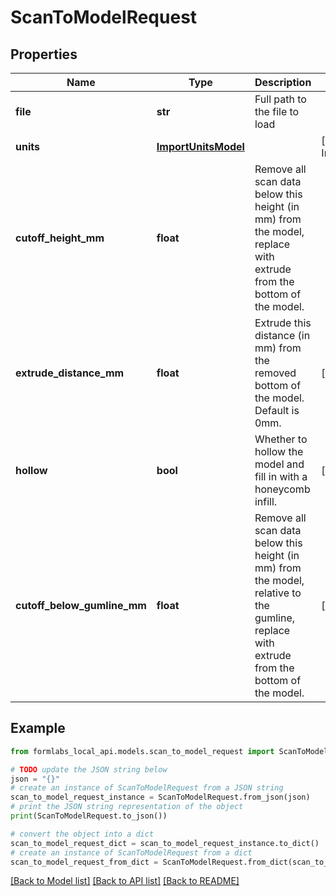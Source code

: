 # ScanToModelRequest


## Properties

Name | Type | Description | Notes
------------ | ------------- | ------------- | -------------
**file** | **str** | Full path to the file to load | 
**units** | [**ImportUnitsModel**](ImportUnitsModel.md) |  | [optional] [default to ImportUnitsModel.DETECTED]
**cutoff_height_mm** | **float** | Remove all scan data below this height (in mm) from the model, replace with extrude from the bottom of the model. | 
**extrude_distance_mm** | **float** | Extrude this distance (in mm) from the removed bottom of the model. Default is 0mm. | [optional] 
**hollow** | **bool** | Whether to hollow the model and fill in with a honeycomb infill. | [optional] 
**cutoff_below_gumline_mm** | **float** | Remove all scan data below this height (in mm) from the model, relative to the gumline, replace with extrude from the bottom of the model. | [optional] 

## Example

```python
from formlabs_local_api.models.scan_to_model_request import ScanToModelRequest

# TODO update the JSON string below
json = "{}"
# create an instance of ScanToModelRequest from a JSON string
scan_to_model_request_instance = ScanToModelRequest.from_json(json)
# print the JSON string representation of the object
print(ScanToModelRequest.to_json())

# convert the object into a dict
scan_to_model_request_dict = scan_to_model_request_instance.to_dict()
# create an instance of ScanToModelRequest from a dict
scan_to_model_request_from_dict = ScanToModelRequest.from_dict(scan_to_model_request_dict)
```
[[Back to Model list]](../README.md#documentation-for-models) [[Back to API list]](../README.md#documentation-for-api-endpoints) [[Back to README]](../README.md)


